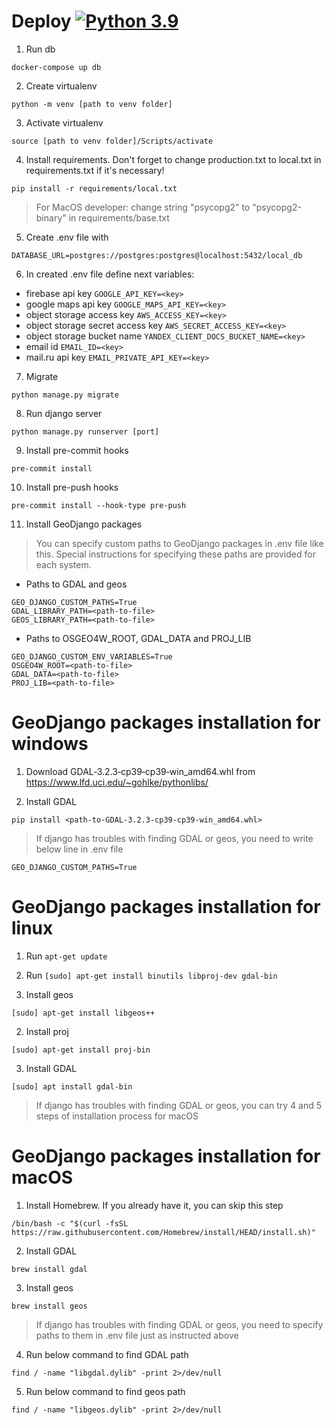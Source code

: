 # Deploy [![Python 3.9](https://img.shields.io/badge/python-3.9-blue.svg)](https://www.python.org/downloads/release/python-390/)

1. Run db
```
docker-compose up db
```
2. Create virtualenv
```
python -m venv [path to venv folder]
```
3. Activate virtualenv
```
source [path to venv folder]/Scripts/activate
```
4. Install requirements. Don't forget to change production.txt to local.txt in requirements.txt if it's necessary!
```
pip install -r requirements/local.txt
```
> For MacOS developer: change string "psycopg2" to "psycopg2-binary" in requirements/base.txt

5. Create .env file with 
```
DATABASE_URL=postgres://postgres:postgres@localhost:5432/local_db
```
6. In created .env file define next variables:
- firebase api key ```GOOGLE_API_KEY=<key>```
- google maps api key ```GOOGLE_MAPS_API_KEY=<key>```
- object storage access key ```AWS_ACCESS_KEY=<key>```
- object storage secret access key ```AWS_SECRET_ACCESS_KEY=<key>```
- object storage bucket name ```YANDEX_CLIENT_DOCS_BUCKET_NAME=<key>```
- email id ```EMAIL_ID=<key>```
- mail.ru api key ```EMAIL_PRIVATE_API_KEY=<key>```

7. Migrate
```
python manage.py migrate
```
8. Run django server
```
python manage.py runserver [port]
```
9. Install pre-commit hooks
```
pre-commit install
```
10. Install pre-push hooks
```
pre-commit install --hook-type pre-push
```
11. Install GeoDjango packages

> You can specify custom paths to GeoDjango packages in .env file like this.
> Special instructions for specifying these paths are provided for each system.
- Paths to GDAL and geos
```
GEO_DJANGO_CUSTOM_PATHS=True
GDAL_LIBRARY_PATH=<path-to-file>
GEOS_LIBRARY_PATH=<path-to-file>
```
- Paths to OSGEO4W_ROOT, GDAL_DATA and PROJ_LIB
```
GEO_DJANGO_CUSTOM_ENV_VARIABLES=True
OSGEO4W_ROOT=<path-to-file>
GDAL_DATA=<path-to-file>
PROJ_LIB=<path-to-file>
```

# GeoDjango packages installation for windows

1. Download GDAL‑3.2.3‑cp39‑cp39‑win_amd64.whl from https://www.lfd.uci.edu/~gohlke/pythonlibs/

2. Install GDAL
```
pip install <path-to-GDAL‑3.2.3‑cp39‑cp39‑win_amd64.whl>
```
> If django has troubles with finding GDAL or geos, you need to write below line in .env file
```
GEO_DJANGO_CUSTOM_PATHS=True
```

# GeoDjango packages installation for linux

1. Run `apt-get update`

2. Run `[sudo] apt-get install binutils libproj-dev gdal-bin`

3. Install geos
```
[sudo] apt-get install libgeos++
```
2. Install proj
```
[sudo] apt-get install proj-bin
```
3. Install GDAL
```
[sudo] apt install gdal-bin
```
> If django has troubles with finding GDAL or geos, you can try 4 and 5 steps of installation process for macOS

# GeoDjango packages installation for macOS

1. Install Homebrew. If you already have it, you can skip this step
```
/bin/bash -c "$(curl -fsSL https://raw.githubusercontent.com/Homebrew/install/HEAD/install.sh)"
```
2. Install GDAL
```
brew install gdal
```
3. Install geos
```
brew install geos
```
> If django has troubles with finding GDAL or geos, you need to specify paths to them in .env file just as instructed above

4. Run below command to find GDAL path
```
find / -name "libgdal.dylib" -print 2>/dev/null
```
5. Run below command to find geos path
```
find / -name "libgeos.dylib" -print 2>/dev/null
```